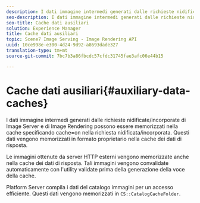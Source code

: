 ```yaml
---
description: I dati immagine intermedi generati dalle richieste nidificate/incorporate di Image Server e di Image Rendering possono essere memorizzati nella cache specificando cache=on nella richiesta nidificata/incorporata. Questi dati vengono memorizzati in formato proprietario nella cache dei dati di risposta.
seo-description: I dati immagine intermedi generati dalle richieste nidificate/incorporate di Image Server e di Image Rendering possono essere memorizzati nella cache specificando cache=on nella richiesta nidificata/incorporata. Questi dati vengono memorizzati in formato proprietario nella cache dei dati di risposta.
seo-title: Cache dati ausiliari
solution: Experience Manager
title: Cache dati ausiliari
topic: Scene7 Image Serving - Image Rendering API
uuid: 10ce998e-e300-4d24-9d92-a8693dade327
translation-type: tm+mt
source-git-commit: 7bc7b3a86fbcdc57cfdc31745fae3afc06e44b15

---
```



# Cache dati ausiliari{#auxiliary-data-caches}

I dati immagine intermedi generati dalle richieste nidificate/incorporate di Image Server e di Image Rendering possono essere memorizzati nella cache specificando cache=on nella richiesta nidificata/incorporata. Questi dati vengono memorizzati in formato proprietario nella cache dei dati di risposta.

Le immagini ottenute da server HTTP esterni vengono memorizzate anche nella cache dei dati di risposta. Tali immagini vengono convalidate automaticamente con l&#39;utility validate prima della generazione della voce della cache.

Platform Server compila i dati del catalogo immagini per un accesso efficiente. Questi dati vengono memorizzati in `CS::CatalogCacheFolder`.
